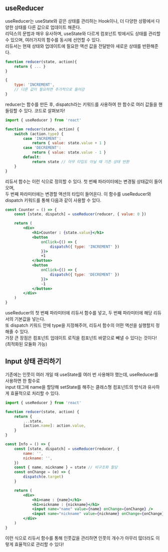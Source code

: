 ## useReducer

useReducer는 useState와 같은 상태를 관리하는 Hook이나, 더 다양한 상황에서 다양한 상태를 다른 값으로 업데이트 해준다.  
리덕스의 문법과 매우 유사하며, useState와 다르게 컴포넌트 밖에서도 상태를 관리할 수 있으며, 여러가지의 함수를 동시에 선언할 수 있다.  
리듀서는 현재 상태와 업데이트에 필요한 액션 값을 전달받아 새로운 상태를 반환해준다.

```jsx
function reducer(state, action){
    return { ... }
}

{
    type: 'INCREMENT',
    // 다른 값이 필요하면 추가적으로 들어감
}
```

reducer는 함수를 만든 후, dispatch라는 키워드를 사용하여 한 함수로 여러 값들을 핸들링할 수 있다. 코드로 살펴보자!

```jsx
import { useReducer } from 'react'

function reducer(state, action) {
	switch (action.type) {
		case 'INCREMENT':
			return { value: state.value + 1 }
		case 'DECREMENT':
			return { value: state.value - 1 }
		default:
			return state // 아무 타입도 아닐 때 기존 상태 반환
	}
}
```

리듀서 함수는 이런 식으로 정의할 수 있다. 첫 번째 파라미터에는 변경될 상태값이 들어오며,  
두 번째 파라미터에는 변경할 액션의 타입이 들어온다. 이 함수를 useReducer와 dispatch 키워드를 통해 다음과 같이 사용할 수 있다.

```jsx
const Counter = () => {
	const [state, dispatch] = useReducer(reducer, { value: 0 })

	return (
		<div>
			<h1>Counter : {state.value}</h1>
			<button
				onClick={() => {
					dispatch({ type: 'INCREMENT' })
				}}>
				+1
			</button>
			<button
				onClick={() => {
					dispatch({ type: 'DECREMENT' })
				}}>
				-1
			</button>
		</div>
	)
}
```

useReducer의 첫 번째 파라미터에 리듀서 함수를 넣고, 두 번째 파라미터에 해당 리듀서의 기본값을 넣는다.  
또 dispatch 키워드 안에 type을 지정해주어, 리듀서 함수의 어떤 액션을 실행할지 정해줄 수 있다.  
가장 큰 장점은 컴포넌트 업데이트 로직을 컴포넌트 바깥으로 빼낼 수 있다는 것이다! (최적화된 모듈화 가능)

## Input 상태 관리하기

기존에는 인풋이 여러 개일 때 useState를 여러 번 사용해야 했는데, useReducer를 사용하면 한 함수로  
input 태그에 name을 할당해 setState를 해주는 클래스형 컴포넌트의 방식과 유사하게 효율적으로 처리할 수 있다.

```jsx
import { useReducer } from 'react'

function reducer(state, action) {
	return {
		...state,
		[action.name]: action.value,
	}
}

const Info = () => {
	const [state, dispatch] = useReducer(reducer, {
		name: '',
		nickname: '',
	})
	const { name, nickname } = state // 비구조화 할당
	const onChange = (e) => {
		dispatch(e.target)
	}

	return (
		<div>
			<h1>name : {name}</h1>
			<h1>nickname : {nickname}</h1>
			<input name="name" value={name} onChange={onChange} />
			<input name="nickname" value={nickname} onChange={onChange} />
		</div>
	)
}
```

이런 식으로 리듀서 함수를 통해 인풋값을 관리하면 인풋의 개수가 아무리 많더라도 이렇게 효율적으로 관리할 수 있다!
